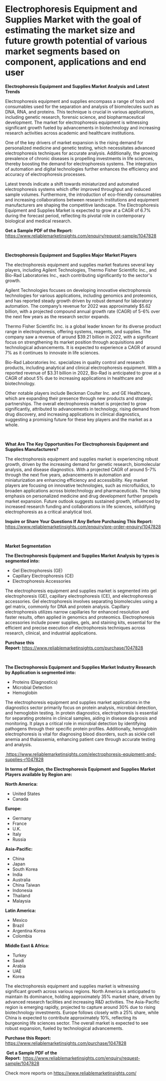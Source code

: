 <p><h1>Electrophoresis Equipment and Supplies Market with the goal of estimating the market size and future growth potential of various market segments based on component, applications and end user</h1></p><p><strong>Electrophoresis Equipment and Supplies Market Analysis and Latest Trends</strong></p>
<p><p>Electrophoresis equipment and supplies encompass a range of tools and consumables used for the separation and analysis of biomolecules such as DNA, RNA, and proteins. This technique is crucial in various applications, including genetic research, forensic science, and biopharmaceutical development. The market for electrophoresis equipment is witnessing significant growth fueled by advancements in biotechnology and increasing research activities across academic and healthcare institutions.</p><p>One of the key drivers of market expansion is the rising demand for personalized medicine and genetic testing, which necessitates advanced electrophoresis techniques for accurate analysis. Additionally, the growing prevalence of chronic diseases is propelling investments in life sciences, thereby boosting the demand for electrophoresis systems. The integration of automation and digital technologies further enhances the efficiency and accuracy of electrophoresis processes.</p><p>Latest trends indicate a shift towards miniaturized and automated electrophoresis systems which offer improved throughput and reduced sample volumes. Furthermore, the introduction of eco-friendly consumables and increasing collaborations between research institutions and equipment manufacturers are shaping the competitive landscape. The Electrophoresis Equipment and Supplies Market is expected to grow at a CAGR of 6.7% during the forecast period, reflecting its pivotal role in contemporary biological and medical research.</p></p>
<p><strong>Get a Sample PDF of the Report:&nbsp;</strong> <a href="https://www.reliablemarketinsights.com/enquiry/request-sample/1047828?utm_campaign=2453&utm_medium=2&utm_source=Github&utm_content=ia&utm_term=20022025&utm_id=electrophoresis-equipment-and-supplies">https://www.reliablemarketinsights.com/enquiry/request-sample/1047828</a></p>
<p>&nbsp;</p>
<p><strong>Electrophoresis Equipment and Supplies Major Market Players</strong></p>
<p><p>The electrophoresis equipment and supplies market features several key players, including Agilent Technologies, Thermo Fisher Scientific Inc., and Bio-Rad Laboratories Inc., each contributing significantly to the sector's growth. </p><p>Agilent Technologies focuses on developing innovative electrophoresis technologies for various applications, including genomics and proteomics, and has reported steady growth driven by robust demand for laboratory automation. The company’s revenue for 2022 was approximately $5.62 billion, with a projected compound annual growth rate (CAGR) of 5-6% over the next few years as the research sector expands.</p><p>Thermo Fisher Scientific Inc. is a global leader known for its diverse product range in electrophoresis, offering systems, reagents, and supplies. The company saw a revenue of around $39.21 billion in 2022, with a significant focus on strengthening its market position through acquisitions and technological advancements. It is expected to experience a CAGR of around 7% as it continues to innovate in life sciences.</p><p>Bio-Rad Laboratories Inc. specializes in quality control and research products, including analytical and clinical electrophoresis equipment. With a reported revenue of $3.31 billion in 2022, Bio-Rad is anticipated to grow at a CAGR of about 5% due to increasing applications in healthcare and biotechnology.</p><p>Other notable players include Beckman Coulter Inc. and GE Healthcare, which are expanding their presence through new products and strategic partnerships. The overall electrophoresis market is projected to grow significantly, attributed to advancements in technology, rising demand from drug discovery, and increasing applications in clinical diagnostics, suggesting a promising future for these key players and the market as a whole.</p></p>
<p>&nbsp;</p>
<p><strong>What Are The Key Opportunities For Electrophoresis Equipment and Supplies Manufacturers?</strong></p>
<p><p>The electrophoresis equipment and supplies market is experiencing robust growth, driven by the increasing demand for genetic research, biomolecular analysis, and disease diagnostics. With a projected CAGR of around 5-7% through the next five years, advancements in automation and miniaturization are enhancing efficiency and accessibility. Key market players are focusing on innovative technologies, such as microfluidics, to broaden applications across biotechnology and pharmaceuticals. The rising emphasis on personalized medicine and drug development further propels market expansion. Future outlook suggests sustained growth, influenced by increased research funding and collaborations in life sciences, solidifying electrophoresis as a critical analytical tool.</p></p>
<p><strong>Inquire or Share Your Questions If Any Before Purchasing This Report:</strong> <a href="https://www.reliablemarketinsights.com/enquiry/pre-order-enquiry/1047828?utm_campaign=2453&utm_medium=2&utm_source=Github&utm_content=ia&utm_term=20022025&utm_id=electrophoresis-equipment-and-supplies">https://www.reliablemarketinsights.com/enquiry/pre-order-enquiry/1047828</a></p>
<p>&nbsp;</p>
<p><strong>Market Segmentation</strong></p>
<p><strong>The Electrophoresis Equipment and Supplies Market Analysis by types is segmented into:</strong></p>
<p><ul><li>Gel Electrophoresis (GE)</li><li>Capillary Electrophoresis (CE)</li><li>Electrophoresis Accessories</li></ul></p>
<p><p>The electrophoresis equipment and supplies market is segmented into gel electrophoresis (GE), capillary electrophoresis (CE), and electrophoresis accessories. Gel electrophoresis involves separating biomolecules using a gel matrix, commonly for DNA and protein analysis. Capillary electrophoresis utilizes narrow capillaries for enhanced resolution and faster results, often applied in genomics and proteomics. Electrophoresis accessories include power supplies, gels, and staining kits, essential for the efficient and precise execution of electrophoresis techniques across research, clinical, and industrial applications.</p></p>
<p><strong>Purchase this Report:&nbsp;</strong><a href="https://www.reliablemarketinsights.com/purchase/1047828?utm_campaign=2453&utm_medium=2&utm_source=Github&utm_content=ia&utm_term=20022025&utm_id=electrophoresis-equipment-and-supplies">https://www.reliablemarketinsights.com/purchase/1047828</a></p>
<p>&nbsp;</p>
<p><strong>The Electrophoresis Equipment and Supplies Market Industry Research by Application is segmented into:</strong></p>
<p><ul><li>Proteins (Diagnostics)</li><li>Microbial Detection</li><li>Hemoglobin</li></ul></p>
<p><p>The electrophoresis equipment and supplies market applications in the diagnostics sector primarily focus on protein analysis, microbial detection, and hemoglobin testing. In protein diagnostics, electrophoresis is essential for separating proteins in clinical samples, aiding in disease diagnosis and monitoring. It plays a critical role in microbial detection by identifying pathogens through their specific protein profiles. Additionally, hemoglobin electrophoresis is vital for diagnosing blood disorders, such as sickle cell anemia and thalassemia, enhancing patient care through accurate testing and analysis.</p></p>
<p><a href="https://www.reliablemarketinsights.com/electrophoresis-equipment-and-supplies-r1047828?utm_campaign=2453&utm_medium=2&utm_source=Github&utm_content=ia&utm_term=20022025&utm_id=electrophoresis-equipment-and-supplies">&nbsp;https://www.reliablemarketinsights.com/electrophoresis-equipment-and-supplies-r1047828</a></p>
<p><strong>In terms of Region, the Electrophoresis Equipment and Supplies Market Players available by Region are:</strong></p>
<p>
    <p> <strong> North America: </strong>
        <ul>
            <li>United States</li>
            <li>Canada</li>
        </ul>
        </p> 
    <p> <strong> Europe: </strong>
        <ul>
            <li>Germany</li>
            <li>France</li>
            <li>U.K.</li>
            <li>Italy</li>
            <li>Russia</li>
        </ul>
        </p> 
    <p> <strong> Asia-Pacific: </strong>
        <ul>
            <li>China</li>
            <li>Japan</li>
            <li>South Korea</li>
            <li>India</li>
            <li>Australia</li>
            <li>China Taiwan</li>
            <li>Indonesia</li>
            <li>Thailand</li>
            <li>Malaysia</li>
        </ul>
        </p> 
    <p> <strong> Latin America: </strong>
        <ul>
            <li>Mexico</li>
            <li>Brazil</li>
            <li>Argentina Korea</li>
            <li>Colombia</li>
        </ul>
        </p> 
    <p> <strong> Middle East & Africa: </strong>
        <ul>
            <li>Turkey</li>
            <li>Saudi</li>
            <li>Arabia</li>
            <li>UAE</li>
            <li>Korea</li>
        </ul>
    </p>
    </p>
<p><p>The electrophoresis equipment and supplies market is witnessing significant growth across various regions. North America is anticipated to maintain its dominance, holding approximately 35% market share, driven by advanced research facilities and increasing R&D activities. The Asia-Pacific region is emerging rapidly, projected to capture around 30% due to rising biotechnology investments. Europe follows closely with a 25% share, while China is expected to contribute approximately 10%, reflecting its burgeoning life sciences sector. The overall market is expected to see robust expansion, fueled by technological advancements.</p></p>
<p><strong>Purchase this Report: </strong><a href="https://www.reliablemarketinsights.com/purchase/1047828?utm_campaign=2453&utm_medium=2&utm_source=Github&utm_content=ia&utm_term=20022025&utm_id=electrophoresis-equipment-and-supplies">https://www.reliablemarketinsights.com/purchase/1047828</a></p>
<p>&nbsp;<strong>Get a Sample PDF of the Report:&nbsp;&nbsp;</strong><a href="https://www.reliablemarketinsights.com/enquiry/request-sample/1047828?utm_campaign=2453&utm_medium=2&utm_source=Github&utm_content=ia&utm_term=20022025&utm_id=electrophoresis-equipment-and-supplies">https://www.reliablemarketinsights.com/enquiry/request-sample/1047828</a></p>
<p><strong></strong></p>
<p>Check more reports on <a href="https://www.reliablemarketinsights.com/?utm_campaign=2453&utm_medium=2&utm_source=Github&utm_content=ia&utm_term=20022025&utm_id=electrophoresis-equipment-and-supplies">https://www.reliablemarketinsights.com/</a></p>